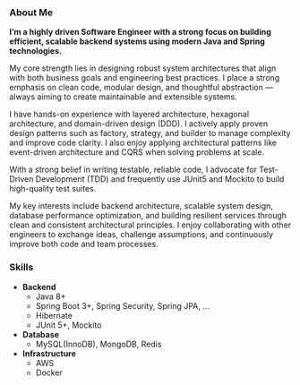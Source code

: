 ### About Me

**I’m a highly driven Software Engineer with a strong focus on building efficient, scalable backend systems using modern Java and Spring technologies.**

My core strength lies in designing robust system architectures that align with both business goals and engineering best practices. I place a strong emphasis on clean code, modular design, and thoughtful abstraction — always aiming to create maintainable and extensible systems.

I have hands-on experience with layered architecture, hexagonal architecture, and domain-driven design (DDD). I actively apply proven design patterns such as factory, strategy, and builder to manage complexity and improve code clarity. I also enjoy applying architectural patterns like event-driven architecture and CQRS when solving problems at scale.

With a strong belief in writing testable, reliable code, I advocate for Test-Driven Development (TDD) and frequently use JUnit5 and Mockito to build high-quality test suites.

My key interests include backend architecture, scalable system design, database performance optimization, and building resilient services through clean and consistent architectural principles. I enjoy collaborating with other engineers to exchange ideas, challenge assumptions, and continuously improve both code and team processes.

### Skills

- **Backend**
  - Java 8+
  - Spring Boot 3+, Spring Security, Spring JPA, ...
  - Hibernate
  - JUnit 5+, Mockito
- **Database**
  - MySQL(InnoDB), MongoDB, Redis
- **Infrastructure**
  - AWS
  - Docker
